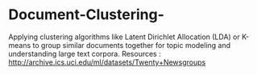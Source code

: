 # Document-Clustering-
Applying clustering algorithms like Latent Dirichlet Allocation (LDA) or K-means to group similar documents together for topic modeling and understanding large text corpora. Resources : http://archive.ics.uci.edu/ml/datasets/Twenty+Newsgroups
